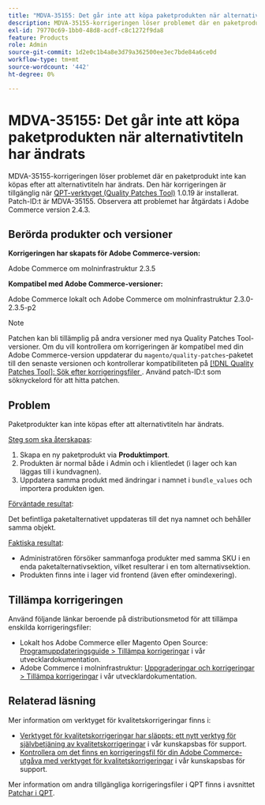 ```yaml
---
title: "MDVA-35155: Det går inte att köpa paketprodukten när alternativtiteln har ändrats"
description: MDVA-35155-korrigeringen löser problemet där en paketprodukt inte kan köpas efter att alternativtiteln har ändrats. Den här korrigeringen är tillgänglig när [QPT-verktyget (Quality Patches Tool)](/help/announcements/adobe-commerce-announcements/magento-quality-patches-released-new-tool-to-self-serve-quality-patches.md) 1.0.19 är installerat. Patch-ID:t är MDVA-35155. Observera att problemet har åtgärdats i Adobe Commerce version 2.4.3.
exl-id: 79770c69-1bb0-48d8-acdf-c8c1272f9da8
feature: Products
role: Admin
source-git-commit: 1d2e0c1b4a8e3d79a362500ee3ec7bde84a6ce0d
workflow-type: tm+mt
source-wordcount: '442'
ht-degree: 0%

---
```


# MDVA-35155: Det går inte att köpa paketprodukten när alternativtiteln har ändrats

MDVA-35155-korrigeringen löser problemet där en paketprodukt inte kan köpas efter att alternativtiteln har ändrats. Den här korrigeringen är tillgänglig när [QPT-verktyget (Quality Patches Tool)](/help/announcements/adobe-commerce-announcements/magento-quality-patches-released-new-tool-to-self-serve-quality-patches.md) 1.0.19 är installerat. Patch-ID:t är MDVA-35155. Observera att problemet har åtgärdats i Adobe Commerce version 2.4.3.

## Berörda produkter och versioner

**Korrigeringen har skapats för Adobe Commerce-version:**

Adobe Commerce om molninfrastruktur 2.3.5

**Kompatibel med Adobe Commerce-versioner:**

Adobe Commerce lokalt och Adobe Commerce om molninfrastruktur 2.3.0-2.3.5-p2

>[!NOTE]
>
>Patchen kan bli tillämplig på andra versioner med nya Quality Patches Tool-versioner. Om du vill kontrollera om korrigeringen är kompatibel med din Adobe Commerce-version uppdaterar du `magento/quality-patches`-paketet till den senaste versionen och kontrollerar kompatibiliteten på [[!DNL Quality Patches Tool]: Sök efter korrigeringsfiler ](https://devdocs.magento.com/quality-patches/tool.html#patch-grid). Använd patch-ID:t som söknyckelord för att hitta patchen.

## Problem

Paketprodukter kan inte köpas efter att alternativtiteln har ändrats.

<u>Steg som ska återskapas</u>:

1. Skapa en ny paketprodukt via **Produktimport**.
1. Produkten är normal både i Admin och i klientledet (i lager och kan läggas till i kundvagnen).
1. Uppdatera samma produkt med ändringar i namnet i `bundle_values` och importera produkten igen.

<u>Förväntade resultat</u>:

Det befintliga paketalternativet uppdateras till det nya namnet och behåller samma objekt.

<u>Faktiska resultat</u>:

* Administratören försöker sammanfoga produkter med samma SKU i en enda paketalternativsektion, vilket resulterar i en tom alternativsektion.
* Produkten finns inte i lager vid frontend (även efter omindexering).

## Tillämpa korrigeringen

Använd följande länkar beroende på distributionsmetod för att tillämpa enskilda korrigeringsfiler:

* Lokalt hos Adobe Commerce eller Magento Open Source: [Programuppdateringsguide > Tillämpa korrigeringar](https://devdocs.magento.com/guides/v2.4/comp-mgr/patching/mqp.html) i vår utvecklardokumentation.
* Adobe Commerce i molninfrastruktur: [Uppgraderingar och korrigeringar > Tillämpa korrigeringar](https://devdocs.magento.com/cloud/project/project-patch.html) i vår utvecklardokumentation.

## Relaterad läsning

Mer information om verktyget för kvalitetskorrigeringar finns i:

* [Verktyget för kvalitetskorrigeringar har släppts: ett nytt verktyg för självbetjäning av kvalitetskorrigeringar](/help/announcements/adobe-commerce-announcements/magento-quality-patches-released-new-tool-to-self-serve-quality-patches.md) i vår kunskapsbas för support.
* [Kontrollera om det finns en korrigeringsfil för din Adobe Commerce-utgåva med verktyget för kvalitetskorrigeringar](/help/support-tools/patches-available-in-qpt-tool/check-patch-for-magento-issue-with-magento-quality-patches.md) i vår kunskapsbas för support.

Mer information om andra tillgängliga korrigeringsfiler i QPT finns i avsnittet [Patchar i QPT](https://support.magento.com/hc/en-us/sections/360010506631-Patches-available-in-QPT-tool-).
